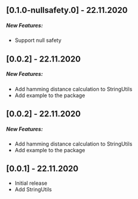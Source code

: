 ## [0.1.0-nullsafety.0] - 22.11.2020

##### New Features: 
* Support null safety

## [0.0.2] - 22.11.2020

##### New Features: 
* Add hamming distance calculation to StringUtils
* Add example to the package

## [0.0.2] - 22.11.2020

##### New Features: 
* Add hamming distance calculation to StringUtils
* Add example to the package

## [0.0.1] - 22.11.2020

* Initial release
* Add StringUtils
